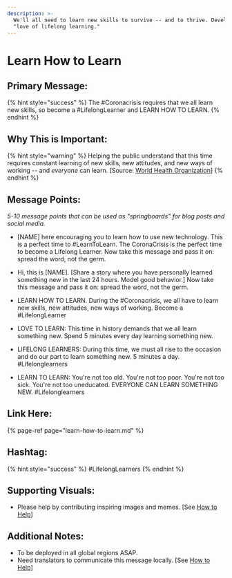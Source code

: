 ```yaml
---
description: >-
  We'll all need to learn new skills to survive -- and to thrive. Develop a
  "love of lifelong learning."
---
```


# Learn How to Learn



## Primary Message:

{% hint style="success" %}
The \#Coronacrisis requires that we all learn new skills, so become a \#LifelongLearner and LEARN HOW TO LEARN.
{% endhint %}

## Why This is Important:

{% hint style="warning" %}
Helping the public understand that this time requires constant learning of new skills, new attitudes, and new ways of working -- and _everyone_ can learn. \[Source: [World Health Organization](https://www.who.int/publications-detail/outbreak-communication-best-practices-for-communicating-with-the-public-during-an-outbreak)\]
{% endhint %}

## Message Points:

_5-10 message points that can be used as "springboards" for blog posts and social media._

* \[NAME\] here encouraging you to learn how to use new technology. This is a perfect time to \#LearnToLearn. The CoronaCrisis is the perfect time to become a Lifelong Learner. Now take this message and pass it on: spread the word, not the germ.

* Hi, this is \[NAME\]. \[Share a story where you have personally learned something new in the last 24 hours. Model good behavior.\] Now take this message and pass it on: spread the word, not the germ. 
* LEARN HOW TO LEARN. During the \#Coronacrisis, we all have to learn new skills, new attitudes, new ways of working. Become a \#LifelongLearner
* LOVE TO LEARN: This time in history demands that we all learn something new. Spend 5 minutes every day learning something new.
* LIFELONG LEARNERS: During this time, we must all rise to the occasion and do our part to learn something new. 5 minutes a day. \#Lifelonglearners
* LEARN TO LEARN: You're not too old. You're not too poor. You're not too sick. You're not too uneducated. EVERYONE CAN LEARN SOMETHING NEW. \#Lifelonglearners

## Link Here:

{% page-ref page="learn-how-to-learn.md" %}

## Hashtag:

{% hint style="success" %}
\#LifelongLearners
{% endhint %}

## Supporting Visuals:

* Please help by contributing inspiring images and memes. \[See [How to Help](../how-to-help.md)\]

## Additional Notes:

* To be deployed in all global regions ASAP.
* Need translators to communicate this message locally. \[See [How to Help](../how-to-help.md)\]

